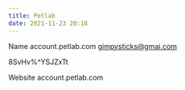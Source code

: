 ```yaml
---
title: Petlab
date: 2021-11-23 20:18
---
```

Name
account.petlab.com
gimpysticks@gmai.com

8SvHv%^YSJZxTt


Website
account.petlab.com

